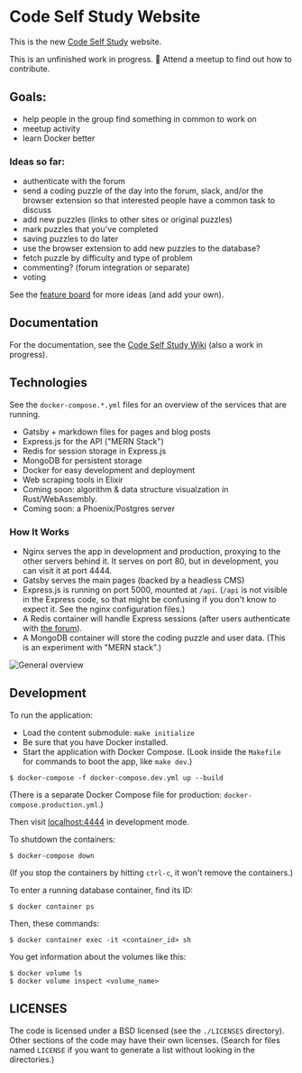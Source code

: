 # Code Self Study Website

This is the new [Code Self Study](https://codeselfstudy.com/) website.

This is an unfinished work in progress. :construction: Attend a meetup to find out how to contribute.

## Goals:

- help people in the group find something in common to work on
- meetup activity
- learn Docker better

### Ideas so far:

- authenticate with the forum
- send a coding puzzle of the day into the forum, slack, and/or the browser extension so that interested people have a common task to discuss
- add new puzzles (links to other sites or original puzzles)
- mark puzzles that you've completed
- saving puzzles to do later
- use the browser extension to add new puzzles to the database?
- fetch puzzle by difficulty and type of problem
- commenting? (forum integration or separate)
- voting

See the [feature board](https://github.com/codeselfstudy/codeselfstudy/projects/1) for more ideas (and add your own).

## Documentation

For the documentation, see the [Code Self Study Wiki](https://github.com/codeselfstudy/codeselfstudy_wiki) (also a work in progress).

## Technologies

See the `docker-compose.*.yml` files for an overview of the services that are running.

- Gatsby + markdown files for pages and blog posts
- Express.js for the API ("MERN Stack")
- Redis for session storage in Express.js
- MongoDB for persistent storage
- Docker for easy development and deployment
- Web scraping tools in Elixir
- Coming soon: algorithm & data structure visualzation in Rust/WebAssembly.
- Coming soon: a Phoenix/Postgres server

### How It Works

- Nginx serves the app in development and production, proxying to the other servers behind it. It serves on port 80, but in development, you can visit it at port 4444.
- Gatsby serves the main pages (backed by a headless CMS)
- Express.js is running on port 5000, mounted at `/api`. (`/api` is not visible in the Express code, so that might be confusing if you don't know to expect it. See the nginx configuration files.)
- A Redis container will handle Express sessions (after users authenticate with [the forum](https://forum.codeselfstudy.com/)).
- A MongoDB container will store the coding puzzle and user data. (This is an experiment with "MERN stack".)

![General overview](https://wiki.codeselfstudy.com/images/servers.png)

## Development

To run the application:

- Load the content submodule: `make initialize`
- Be sure that you have Docker installed.
- Start the application with Docker Compose. (Look inside the `Makefile` for commands to boot the app, like `make dev`.)

```text
$ docker-compose -f docker-compose.dev.yml up --build
```

(There is a separate Docker Compose file for production: `docker-compose.production.yml`.)

Then visit [localhost:4444](http://localhost:4444/) in development mode.

To shutdown the containers:

```text
$ docker-compose down
```

(If you stop the containers by hitting `ctrl-c`, it won't remove the containers.)

To enter a running database container, find its ID:

```text
$ docker container ps
```

Then, these commands:

```text
$ docker container exec -it <container_id> sh
```

You get information about the volumes like this:

```text
$ docker volume ls
$ docker volume inspect <volume_name>
```

## LICENSES

The code is licensed under a BSD licensed (see the `./LICENSES` directory). Other sections of the code may have their own licenses. (Search for files named `LICENSE` if you want to generate a list without looking in the directories.)
